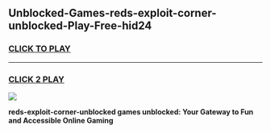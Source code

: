 
## Unblocked-Games-reds-exploit-corner-unblocked-Play-Free-hid24
<h3>
<a href="https://premium76.site?title=reds-exploit-corner-unblocked&ref=23A">CLICK TO PLAY</a></h3>
<hr>

<h3>
<a href="https://premium76.site?title=reds-exploit-corner-unblocked&ref=23A">CLICK 2 PLAY</a>
  
</h3>

<a href="https://premium76.site?title=reds-exploit-corner-unblocked&ref=23A"><img src="https://clearcache.store/games.png"></a>


**reds-exploit-corner-unblocked games unblocked: Your Gateway to Fun and Accessible Online Gaming**
